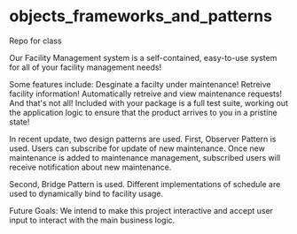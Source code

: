 # objects_frameworks_and_patterns
Repo for class


Our Facility Management system is a self-contained, easy-to-use system for all of your facility management needs!

Some features include:
  Desginate a facilty under maintenance!
  Retreive facility information!
  Automatically retreive and view maintenance requests!
  And that's not all!
    Included with your package is a full test suite, working out the application logic to ensure that the product arrives to you in a pristine state!
    
In recent update, two design patterns are used.
First, Observer Pattern is used. Users can subscribe for update of new maintenance. Once new maintenance is added to maintenance management, subscribed users will receive notification about new maintenance.

Second, Bridge Pattern is used. Different implementations of schedule are used to dynamically bind to facility usage. 


Future Goals:
  We intend to make this project interactive and accept user input to interact with the main business logic.
  
